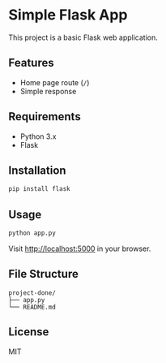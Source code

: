 # Simple Flask App

This project is a basic Flask web application.

## Features

- Home page route (`/`)
- Simple response

## Requirements

- Python 3.x
- Flask

## Installation

```bash
pip install flask
```

## Usage

```bash
python app.py
```

Visit [http://localhost:5000](http://localhost:5000) in your browser.

## File Structure

```
project-done/
├── app.py
└── README.md
```

## License

MIT